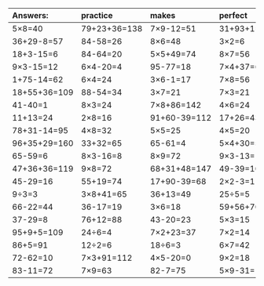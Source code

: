 | Answers: | practice | makes | perfect | ! |
| :--- | :--- | :--- | :--- | :--- |
| 5×8=40 | 79+23+36=138 | 7×9-12=51 | 31+93+1=125 | 18+37+75=130 | 
| 36+29-8=57 | 84-58=26 | 8×6=48 | 3×2=6 | 11+59=70 | 
| 18+3-15=6 | 84-64=20 | 5×5+49=74 | 8×7=56 | 68+89+81=238 | 
| 9×3-15=12 | 6×4-20=4 | 95-77=18 | 7×4+37=65 | 51-29=22 | 
| 1+75-14=62 | 6×4=24 | 3×6-1=17 | 7×8=56 | 2×6+99=111 | 
| 18+55+36=109 | 88-54=34 | 3×7=21 | 7×3=21 | 27+52-23=56 | 
| 41-40=1 | 8×3=24 | 7×8+86=142 | 4×6=24 | 98-33=65 | 
| 11+13=24 | 2×8=16 | 91+60-39=112 | 17+26=43 | 28÷4=7 | 
| 78+31-14=95 | 4×8=32 | 5×5=25 | 4×5=20 | 31-23=8 | 
| 96+35+29=160 | 33+32=65 | 65-61=4 | 5×4+30=50 | 12÷6=2 | 
| 65-59=6 | 8×3-16=8 | 8×9=72 | 9×3-13=14 | 62+78+42=182 | 
| 47+36+36=119 | 9×8=72 | 68+31+48=147 | 49-39=10 | 35+32-47=20 | 
| 45-29=16 | 55+19=74 | 17+90-39=68 | 2×2-3=1 | 2×2=4 | 
| 9÷3=3 | 3×8+41=65 | 36+13=49 | 25÷5=5 | 27+6-26=7 | 
| 66-22=44 | 36-17=19 | 3×6=18 | 59+56+70=185 | 98+47-98=47 | 
| 37-29=8 | 76+12=88 | 43-20=23 | 5×3=15 | 17+55=72 | 
| 95+9+5=109 | 24÷6=4 | 7×2+23=37 | 7×2=14 | 5×9=45 | 
| 86+5=91 | 12÷2=6 | 18÷6=3 | 6×7=42 | 9×8-17=55 | 
| 72-62=10 | 7×3+91=112 | 4×5-20=0 | 9×2=18 | 15÷3=5 | 
| 83-11=72 | 7×9=63 | 82-7=75 | 5×9-31=14 | 9×3=27 | 
